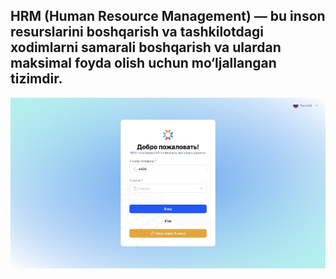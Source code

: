 ## HRM (Human Resource Management) — bu inson resurslarini boshqarish va tashkilotdagi xodimlarni samarali boshqarish va ulardan maksimal foyda olish uchun mo‘ljallangan tizimdir.

![](https://github.com/JamshidDev/HRM_PRO/blob/main/public/resourses/login-page.png)

